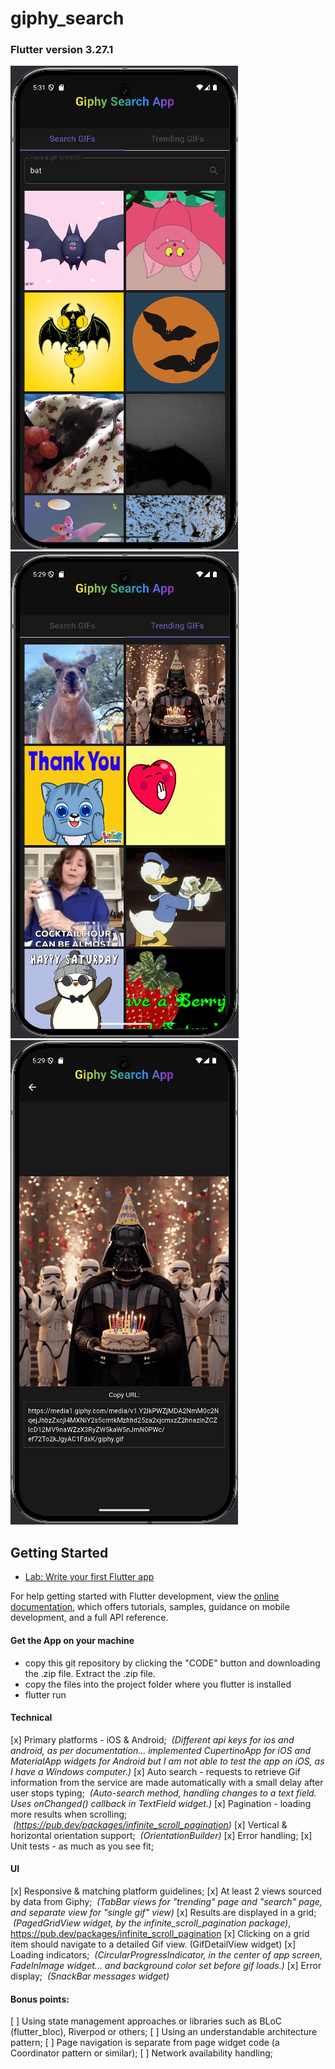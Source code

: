 # giphy_search

### Flutter version 3.27.1

![Search](assets/screenshots/search.png) 
![Trending](assets/screenshots/trending.png)
![Detail](assets/screenshots/detail_view.png) 

## Getting Started

- [Lab: Write your first Flutter app](https://docs.flutter.dev/get-started/codelab)

For help getting started with Flutter development, view the
[online documentation](https://docs.flutter.dev/), which offers tutorials,
samples, guidance on mobile development, and a full API reference.

#### Get the App on your machine
+ copy this git repository by clicking the "CODE" button and downloading the .zip file. Extract the .zip file.
+ copy the files into the project folder where you flutter is installed
+ flutter run

#### Technical
[x]  Primary platforms - iOS & Android; &nbsp;_(Different api keys for ios and android, as per documentation... implemented CupertinoApp for iOS and MaterialApp widgets for Android but I am not able to test the app on iOS, as I have a Windows computer.)_
[x]  Auto search - requests to retrieve Gif information from the service are made automatically with a small delay after user stops typing; &nbsp;_(Auto-search method, handling changes to a text field. Uses onChanged() callback in TextField widget.)_
[x]  Pagination - loading more results when scrolling; &nbsp;_(https://pub.dev/packages/infinite_scroll_pagination)_
[x]  Vertical & horizontal orientation support; &nbsp;_(OrientationBuilder)_
[x]  Error handling;
[x]  Unit tests - as much as you see fit;

#### UI
[x]  Responsive & matching platform guidelines;
[x]  At least 2 views sourced by data from Giphy; &nbsp;_(TabBar views for "trending" page and "search" page, and separate view for "single gif" view)_
[x]  Results are displayed in a grid; &nbsp;_(PagedGridView widget, by the infinite_scroll_pagination package)_, https://pub.dev/packages/infinite_scroll_pagination
[x]  Clicking on a grid item should navigate to a detailed Gif view. 
(GifDetailView widget)
[x]  Loading indicators; &nbsp;_(CircularProgressIndicator, in the center of app screen, FadeInImage widget... and background color set before gif loads.)_
[x]  Error display; &nbsp;_(SnackBar messages widget)_

#### Bonus points:
[ ]  Using state management approaches or libraries such as BLoC (flutter_bloc), Riverpod or others;
[ ]  Using an understandable architecture pattern;
[ ]  Page navigation is separate from page widget code (a Coordinator pattern or similar);
[ ]  Network availability handling;
